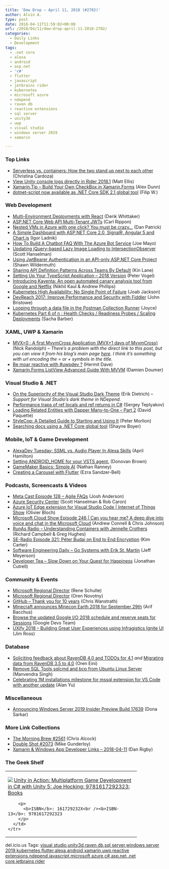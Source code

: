 ```yaml
---
title: 'Dew Drop – April 11, 2018 (#2702)'
author: Alvin A.
type: post
date: 2018-04-11T11:59:02+00:00
url: /2018/04/11/dew-drop-april-11-2018-2702/
categories:
  - Daily Links
  - Development
tags:
  - .net core
  - alexa
  - android
  - asp.net
  - 'c#'
  - flutter
  - javascript
  - jetbrains rider
  - kubernetes
  - microsoft azure
  - ndepend
  - raven db
  - reactive extensions
  - sql server
  - unity3d
  - uwp
  - visual studio
  - windows server 2019
  - xamarin

---
```

### <a name="top"></a>Top Links

  * <a href="https://www.itopstimes.com/contain/serverless-vs-containers-two-stand-next/?mkt_tok=eyJpIjoiWkRsbVkyTXhZMlZpTVRWaSIsInQiOiJEUFE5UXBmMFk0UFhqSGNjVWZFWlp6c21PeDZyWVlBUndDaTNaQWxNQSt4aDh0dUxzYnVTSXRXMFpUWU02Q1B5SHBXdm5nb1orUTRnbnBuXC9qa3ZteVFsZVdVQmxYdHlcL21cLzk5Qko3UkpoY2M4bkhDcVc1bnZxXC9DemNQVlwvN0hYIn0%3D" target="_blank">Serverless vs. containers: How the two stand up next to each other</a> (Christina Cardoza)
  * <a href="https://blog.jetbrains.com/dotnet/2018/04/10/view-unity-console-logs-directly-rider-2018-1/" target="_blank">View Unity console logs directly in Rider 2018.1</a> (Matt Ellis)
  * <a href="https://alexdunn.org/2018/04/10/xamarin-tip-build-your-own-checkbox-in-xamarin-forms/" target="_blank">Xamarin.Tip – Build Your Own CheckBox in Xamarin.Forms</a> (Alex Dunn)
  * <a href="https://www.strathweb.com/2018/04/dotnet-script-now-available-as-net-core-sdk-2-1-global-tool/" target="_blank">dotnet-script now available as .NET Core SDK 2.1 global tool</a> (Filip W.)



### <a name="web"></a>Web Development

  * <a href="http://feedproxy.google.com/~r/LosTechies/~3/NA26WoGrNR4/" target="_blank">Multi-Environment Deployments with React</a> (Derik Whittaker)
  * <a href="https://www.carlrippon.com/asp-net-core-web-api-multi-tenant-jwts/" target="_blank">ASP.NET Core Web API Multi-Tenant JWTs</a> (Carl Rippon)
  * <a href="https://buildazure.com/2018/04/10/nested-vms-in-azure-with-one-click-you-must-be-crazy/" target="_blank">Nested VMs in Azure with one click? You must be crazy…</a> (Dan Patrick)
  * <a href="https://www.codeproject.com/Articles/1238976/A-Simple-Dashboard-with-ASP-NET-Core-SignalR-Angul" target="_blank">A Simple Dashboard with ASP.NET Core 2.0, SignalR, Angular 5 and Chart.js</a> (Igor Ladnik)
  * <a href="https://blogs.msdn.microsoft.com/mvpawardprogram/2018/04/10/chatbot-faq-azure-bot-service/" target="_blank">How To Build A Chatbot FAQ With The Azure Bot Service</a> (Joe Mayo)
  * <a href="http://feeds.hanselman.com/~/538459358/0/scotthanselman~Updating-jQuerybased-Lazy-Image-Loading-to-IntersectionObserver.aspx" target="_blank">Updating jQuery-based Lazy Image Loading to IntersectionObserver</a> (Scott Hanselman)
  * <a href="https://wildermuth.com/2018/04/10/Using-JwtBearer-Authentication-in-an-API-only-ASP-NET-Core-Project" target="_blank">Using JwtBearer Authentication in an API-only ASP.NET Core Project</a> (Shawn Wildermuth)
  * <a href="http://apievangelist.com/2018/04/10/sharing-api-definition-patterns-across-teams-by-default/" target="_blank">Sharing API Definition Patterns Across Teams By Default</a> (Kin Lane)
  * <a href="https://visualstudiomagazine.com/articles/2018/04/01/setting-up-your-typescript.aspx" target="_blank">Setting Up Your TypeScript Application – 2018 Version</a> (Peter Vogel)
  * <a href="http://feedproxy.google.com/~r/ClPlBl/~3/vvbnHrihZSQ/introducing-Kayenta-an-open-automated-canary-analysis-tool-from-Google-and-Netflix.html" target="_blank">Introducing Kayenta: An open automated canary analysis tool from Google and Netflix</a> (Nikhil Kaul & Andrew Phillips)
  * <a href="https://thenewstack.io/kubernetes-high-availability-no-single-point-of-failure/" target="_blank">Kubernetes High Availability: No Single Point of Failure</a> (Joab Jackson)
  * <a href="https://www.telerik.com/blogs/devreach-2017-improve-performance-and-security-with-fiddler" target="_blank">DevReach 2017: Improve Performance and Security with Fiddler</a> (John Bristowe)
  * <a href="http://blog.getpostman.com/2018/04/11/looping-through-a-data-file-in-the-postman-collection-runner/" target="_blank">Looping through a data file in the Postman Collection Runner</a> (Joyce)
  * <a href="https://sachabarbs.wordpress.com/2018/04/10/kubernetes-part-6-of-n-health-checks-readiness-probes-scaling-deployments/" target="_blank">Kubernetes Part 6 of n : Health Checks / Readiness Probes / Scaling Deployments</a> (Sacha Barber)



### <a name="silverlight"></a>XAML, UWP & Xamarin

  * <a href="http://feedproxy.google.com/~r/NicksNetTravels/~3/8-zgFtt8S9A/post.aspx" target="_blank">MVX=0 : A first MvvmCross Application (MVX+1 days of MvvmCross)</a> (Nick Randolph) _&#8211; There&#8217;s a problem with the direct link to this post, but you can view it from his blog&#8217;s main page_ <a href="https://nicksnettravels.builttoroam.com/" target="_blank"><em>here</em></a>_. I think it&#8217;s something with url encoding the = or + symbols in the title._
  * <a href="https://invokeit.wordpress.com/2018/04/10/be-moar-reactive-with-uwpdev/" target="_blank">Be moar reactive with #uwpdev ?</a> (Hermit Dave)
  * <a href="https://doumer.me/xamarin-forms-listview-advanced-guide-with-mvvm/" target="_blank">Xamarin.Forms ListView Advanced Guide With MVVM</a> (Damien Doumer)



### <a name="dotnet"></a>Visual Studio & .NET

  * <a href="https://blog.ndepend.com/visual-studio-dark-theme/" target="_blank">On the Superiority of the Visual Studio Dark Theme</a> (Erik Dietrich) _&#8211; Support for Visual Studio&#8217;s dark theme in NDepend._
  * <a href="https://blogs.msdn.microsoft.com/seteplia/2018/04/11/performance-traps-of-ref-locals-and-ref-returns-in-c/" target="_blank">Performance traps of ref locals and ref returns in C#</a> (Sergey Teplyakov)
  * <a href="http://www.davepaquette.com/archive/2018/04/10/loading-related-entities-many-to-one-part-2.aspx" target="_blank">Loading Related Entities with Dapper Many-to-One &#8211; Part 2</a> (David Paquette)
  * <a href="http://feedproxy.google.com/~r/SubMain/~3/mMxzDtrwTLg/" target="_blank">StyleCop: A Detailed Guide to Starting and Using It</a> (Peter Morlion)
  * <a href="http://feedproxy.google.com/~r/Tattoocoder/~3/FlZtxOFtDOo/" target="_blank">Searching docs using a .NET Core global tool</a> (Shayne Boyer)



### <a name="mobile"></a>Mobile, IoT & Game Development

  * <a href="https://lovemyecho.com/2018/04/10/alexadev-tuesday-ssml-vs-audio-player-alexa-skills/" target="_blank">AlexaDev Tuesday: SSML vs. Audio Player In Alexa Skills</a> (April Hamilton)
  * <a href="http://www.donovanbrown.com/post/Setting-ANDROID_HOME-for-your-VSTS-agent" target="_blank">Setting ANDROID_HOME for your VSTS agent.</a> (Donovan Brown)
  * <a href="https://developer.amazon.com/blogs/appstore/post/8420420a-c976-4a0a-92a2-8bc10bc534f3/gamemaker-basics-simple-ai" target="_blank">GameMaker Basics: Simple AI</a> (Nathan Ranney)
  * <a href="https://medium.com/flutter-io/creating-a-carousel-with-flutter-adf9a756e949" target="_blank">Creating a Carousel with Flutter</a> (Ezra Sandzer-Bell)



### <a name="podcasts"></a>Podcasts, Screencasts & Videos

  * <a href="http://feedproxy.google.com/~r/Meta-cast/~3/76-kSyZ4vGg/episode-128-agile-faqs.html" target="_blank">Meta Cast Episode 128 &#8211; Agile FAQs</a> (Josh Anderson)
  * <a href="https://channel9.msdn.com/Shows/Azure-Friday/Azure-Security-Center?WT.mc_id=DX_MVP4025064" target="_blank">Azure Security Center</a> (Scott Hanselman & Rob Caron)
  * <a href="https://channel9.msdn.com/Shows/Internet-of-Things-Show/Azure-IoT-Edge-extension-for-Visual-Studio-Code?WT.mc_id=DX_MVP4025064" target="_blank">Azure IoT Edge extension for Visual Studio Code | Internet of Things Show</a> (Olivier Bloch)
  * <a href="http://feeds.microsoftcloudshow.com/~r/microsoftcloudshowepisodes/~3/Eb2KP9qWypI/246-can-you-hear-me-a-deep-dive-into-voice-and-chat-in-the-microsoft-cloud" target="_blank">Microsoft Cloud Show Episode 246 | Can you hear me? A deep dive into voice and chat in the Microsoft Cloud</a> (Andrew Connell & Chris Johnson)
  * <a href="http://feedproxy.google.com/~r/RunaAsRadioWma/~3/Tq8akUpUF1c/default.aspx" target="_blank">RunAs Radio &#8211; Understanding Containers with Jennelle Crothers</a> (Richard Campbell & Greg Hughes)
  * <a href="http://feedproxy.google.com/~r/se-radio/~3/nW4PVP4TrMM/" target="_blank">SE-Radio Episode 321: Péter Budai on End to End Encryption</a> (Kim Carter)
  * <a href="https://softwareengineeringdaily.com/2018/04/11/go-systems-with-erik-st-martin/" target="_blank">Software Engineering Daily &#8211; Go Systems with Erik St. Martin</a> (Jeff Meyerson)
  * <a href="http://developertea.simplecast.fm/quest-for-happiness" target="_blank">Developer Tea &#8211; Slow Down on Your Quest for Happiness</a> (Jonathan Cutrell)



### <a name="events"></a>Community & Events

  * <a href="http://kodierer.blogspot.de/2018/04/microsoft-regional-director.html" target="_blank">Microsoft Regional Director</a> (Rene Schulte)
  * <a href="https://oren.codes/2018/04/10/microsoft-regional-director/" target="_blank">Microsoft Regional Director</a> (Oren Novotny)
  * <a href="https://blog.github.com/2018-04-10-ten-years-of-code/" target="_blank">GitHub &#8211; Thank you for 10 years</a> (Chris Wanstrath)
  * <a href="http://feedproxy.google.com/~r/winbetadotorg/~3/zJwtc2FexvU/minecraft-announces-minecon-earth-2018-for-september-29th" target="_blank">Minecraft announces Minecon Earth 2018 for September 29th</a> (Arif Bacchus)
  * <a href="http://feedproxy.google.com/~r/GDBcode/~3/30pa3U1TqCQ/updated-google-io-2018-schedule-and-session-reservations.html" target="_blank">Browse the updated Google I/O 2018 schedule and reserve seats for Sessions</a> (Google Devs Team)
  * <a href="https://www.infragistics.com/community/blogs/b/infragistics/posts/uxify-2018-building-great-user-experiences-using-infragistics-ignite-ui" target="_blank">UXify 2018 – Building Great User Experiences using Infragistics Ignite UI</a> (Jim Ross)



### <a name="sql"></a>Database

  * <a href="http://feedproxy.google.com/~r/AyendeRahien/~3/vsKxpp06XK8/soliciting-feedback-about-ravendb-4-0-and-todos-for-4-1" target="_blank">Soliciting feedback about RavenDB 4.0 and TODOs for 4.1</a> _and_ <a href="http://feedproxy.google.com/~r/AyendeRahien/~3/rA_pmZ7tx6c/migrating-data-from-ravendb-3-5-to-4-0" target="_blank">Migrating data from RavenDB 3.5 to 4.0</a> (Oren Eini)
  * <a href="http://feedproxy.google.com/~r/MSSQLTips-LatestSqlServerTips/~3/nAXDoyMlX7I/tip.asp" target="_blank">Remove SQL Tools sqlcmd and bcp from Ubuntu Linux Server</a> (Manvendra Singh)
  * <a href="https://blogs.technet.microsoft.com/dataplatforminsider/2018/04/10/celebrating-1m-installations-milestone-for-mssql-extension-for-vs-code-with-another-update/" target="_blank">Celebrating 1M installations milestone for mssql extension for VS Code with another update</a> (Alan Yu)



### <a name="misc"></a>Miscellaneous

  * <a href="http://blogs.windows.com/windowsexperience/2018/04/10/announcing-windows-server-2019-insider-preview-build-17639/?WT.mc_id=DX_MVP4025064" target="_blank">Announcing Windows Server 2019 Insider Preview Build 17639</a> (Dona Sarkar)



### <a name="links"></a>More Link Collections

  * <a href="http://feedproxy.google.com/~r/ReflectivePerspective/~3/kolka4Wlk4E/" target="_blank">The Morning Brew #2561</a> (Chris Alcock)
  * <a href="https://afreshcup.com/home/2018/04/11/double-shot-2073.html" target="_blank">Double Shot #2073</a> (Mike Gunderloy)
  * <a href="https://links.danrigby.com/2018/04/app-developer-links-2018-04-11/" target="_blank">Xamarin & Windows App Developer Links &#8211; 2018-04-11</a> (Dan Rigby)



### <a name="shelf"></a>The Geek Shelf

<div class="wlWriterEditableSmartContent" id="scid:7dc1bd33-94bd-46fd-a20b-0131235bcd47:13dc7ede-5e59-4601-b875-14c9d1ef9653" style="margin: 0px; padding: 0px; float: none; display: inline;">
  <table cellspacing="0" cellpadding="2" width="400" border="0" unselectable="on">
    <tr>
      <td valign="top" width="400">
        <p>
          <a title="Unity in Action: Multiplatform Game Development in C# with Unity 5: Joe Hocking: 9781617292323: Books" href="https://www.amazon.com/exec/obidos/ASIN/161729232X/amavin-20"><img data-recalc-dims="1" decoding="async" src="https://i0.wp.com/images-na.ssl-images-amazon.com/images/I/510Qt3luBQL._AC_US218_.jpg?w=660&#038;ssl=1" border="0" align="left" style="float:left" />Unity in Action: Multiplatform Game Development in C# with Unity 5: Joe Hocking: 9781617292323: Books</a>
        </p>
        
        <p>
          <b>ISBN</b>: 161729232X<br /><b>ISBN-13</b>: 9781617292323
        </p>
      </td>
    </tr>
  </table>
</div>



<div class="wlWriterEditableSmartContent" id="scid:77ECF5F8-D252-44F5-B4EB-D463C5396A79:74c8d3b0-379f-4608-80f0-077df517f48f" style="margin: 0px; padding: 0px; float: none; display: inline;">
  del.icio.us Tags: <a href="http://del.icio.us/popular/visual+studio" rel="tag">visual studio</a>,<a href="http://del.icio.us/popular/unity3d" rel="tag">unity3d</a>,<a href="http://del.icio.us/popular/raven+db" rel="tag">raven db</a>,<a href="http://del.icio.us/popular/sql+server" rel="tag">sql server</a>,<a href="http://del.icio.us/popular/windows+server+2019" rel="tag">windows server 2019</a>,<a href="http://del.icio.us/popular/kubernetes" rel="tag">kubernetes</a>,<a href="http://del.icio.us/popular/flutter" rel="tag">flutter</a>,<a href="http://del.icio.us/popular/alexa" rel="tag">alexa</a>,<a href="http://del.icio.us/popular/android" rel="tag">android</a>,<a href="http://del.icio.us/popular/xamarin" rel="tag">xamarin</a>,<a href="http://del.icio.us/popular/uwp" rel="tag">uwp</a>,<a href="http://del.icio.us/popular/reactive+extensions" rel="tag">reactive extensions</a>,<a href="http://del.icio.us/popular/ndepend" rel="tag">ndepend</a>,<a href="http://del.icio.us/popular/javascript" rel="tag">javascript</a>,<a href="http://del.icio.us/popular/microsoft+azure" rel="tag">microsoft azure</a>,<a href="http://del.icio.us/popular/c%23" rel="tag">c#</a>,<a href="http://del.icio.us/popular/asp.net" rel="tag">asp.net</a>,<a href="http://del.icio.us/popular/.net+core" rel="tag">.net core</a>,<a href="http://del.icio.us/popular/jetbrains+rider" rel="tag">jetbrains rider</a>
</div>